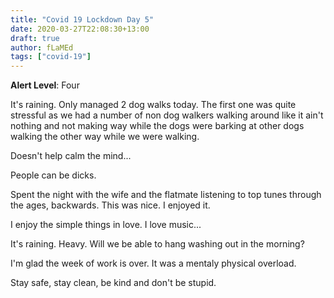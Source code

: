 ```yaml
---
title: "Covid 19 Lockdown Day 5"
date: 2020-03-27T22:08:30+13:00
draft: true
author: fLaMEd
tags: ["covid-19"]
---
```


**Alert Level**: Four

It's raining. Only managed 2 dog walks today. The first one was quite stressful as we had a number of non dog walkers walking around like it ain't nothing and not making way while the dogs were barking at other dogs walking the other way while we were walking.

Doesn't help calm the mind...

People can be dicks.

Spent the night with the wife and the flatmate listening to top tunes through the ages, backwards. This was nice. I enjoyed it.

I enjoy the simple things in love. I love music...

It's raining. Heavy. Will we be able to hang washing out in the morning?

I'm glad the week of work is over. It was a mentaly physical overload.

Stay safe, stay clean, be kind and don't be stupid.